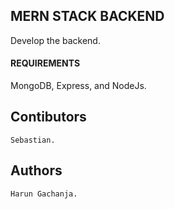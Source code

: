 ## MERN STACK BACKEND

Develop the backend.

#### REQUIREMENTS

MongoDB, Express, and NodeJs.

## Contibutors

    Sebastian.

## Authors

    Harun Gachanja.